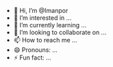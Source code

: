 - 👋 Hi, I’m @Imanpor
- 👀 I’m interested in ...
- 🌱 I’m currently learning ...
- 💞️ I’m looking to collaborate on ...
- 📫 How to reach me ...
- 😄 Pronouns: ...
- ⚡ Fun fact: ...

<!---
Imanpor/Imanpor is a ✨ special ✨ repository because its `README.md` (this file) appears on your GitHub profile.
You can click the Preview link to take a look at your changes.
--->

